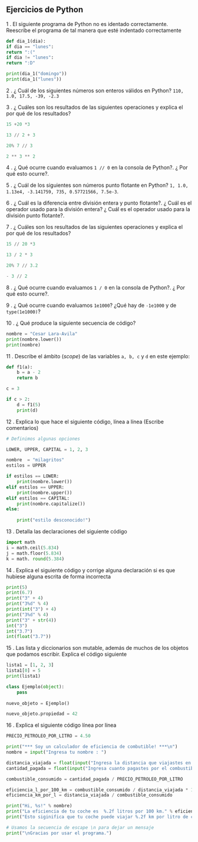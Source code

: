 ##  Ejercicios de Python 

1 .  El siguiente programa de Python no es identado correctamente. Reescribe el programa de tal manera que esté indentado correctamente

```python
def dia_1(dia):
if dia == "lunes":
return ":("
if dia != "lunes":
return ":D"

print(dia_1("domingo"))
print(dia_1("lunes"))
```

2 . ¿ Cuál de los siguientes números son enteros válidos en Python? `110, 1.0, 17.5, -39, -2.3`

3 . ¿ Cuáles son los resultados de las siguientes operaciones y explica el por qué de los resultados?

```python
15 +20 *3
```

```python
13 // 2 + 3
```

```python
20% 7 // 3
```

```python
2 ** 3 ** 2
```
4 . ¿ Qué ocurre cuando evaluamos `1 // 0` en la consola de Python?. ¿ Por qué esto ocurre?.

5 . ¿ Cuál de los siguientes son números punto flotante en Python? `1, 1.0, 1.13e4, -3.141759, 735, 0.57721566, 7.5e-3`.

6 .  ¿ Cuál es la diferencia entre división entera y punto flotante?. ¿ Cuál es el operador usado para la división entera? ¿ Cuál es el operador usado para la división punto flotante?.

7 . ¿ Cuáles son los resultados de las siguientes operaciones y explica el por qué de los resultados?

```python
15 // 20 *3
```

```python
13 / 2 * 3
```

```python
20% 7 // 3.2
```

```python
- 3 // 2
```

8  . ¿ Qué ocurre cuando evaluamos `1 / 0` en la consola de Python?. ¿ Por qué esto ocurre?.

9 .  ¿ Qué ocurre cuando evaluamos `1e1000`? ¿Qué hay de `-1e1000` y de `type(1e1000)`?


10 . ¿ Qué produce la siguiente secuencia de código?

```python
nombre = "Cesar Lara-Avila"
print(nombre.lower())
print(nombre)
```
11 . Describe el ámbito (*scope*) de las variables `a, b, c` y `d` en este ejemplo:

```python
def f1(a):
    b = a - 2
    return b

c = 3

if c > 2:
    d = f1(5)
    print(d)
```
12 . Explica lo que hace el siguiente código, línea a línea (Escribe comentarios)

```python
# Definimos algunas opciones

LOWER, UPPER, CAPITAL = 1, 2, 3

nombre  = "milagritos"
estilos = UPPER

if estilos == LOWER:
    print(nombre.lower())
elif estilos == UPPER:
    print(nombre.upper())
elif estilos == CAPITAL:
    print(nombre.capitalize())
else:
    
    print("estilo desconocido!")

```

13 . Detalla las declaraciones del siguiente código

```python
import math
i = math.ceil(5.834)
j = math.floor(5.834)
k = math. round(5.384)
```
14 . Explica el siguiente código y corrige alguna declaración si es que hubiese alguna escrita de forma incorrecta

```python
print(5)
print(6.7)
print("3" + 4)
print("3%d" % 4)
print(int("3") + 4) 
print("3%d" % 4)
print("3" + str(4))
int("3")
int("3.7") 
int(float("3.7"))
```
15 . Las lista y diccionarios son mutable, además de muchos de los objetos que podamos escribir. Explica el código siguiente

```python
lista1 = [1, 2, 3]
lista1[0] = 5
print(lista1)

class Ejemplo(object):
    pass
    
nuevo_objeto = Ejemplo()

nuevo_objeto.propiedad = 42
```

16 . Explica el siguiente código línea por línea

```python
PRECIO_PETROLEO_POR_LITRO = 4.50

print("*** Soy un calculador de eficiencia de combutible! ***\n")
nombre = input("Ingresa tu nombre : ")

distancia_viajada = float(input("Ingresa la distancia que viajastes en km: "))
cantidad_pagada = float(input("Ingresa cuanto pagastes por el combustible en tu viaje : R"))

combustible_consumido = cantidad_pagada / PRECIO_PETROLEO_POR_LITRO

eficiencia_l_por_100_km = combustible_consumido / distancia_viajada * 100
eficiencia_km_por_l = distancia_viajada / combustible_consumido

print("Hi, %s!" % nombre)
print("La eficiencia de tu coche es  %.2f litros por 100 km." % eficiencia_l_por_100_km)
print("Esto siginifica que tu coche puede viajar %.2f km por litro de combustible." % eficiencia_km_por_l)

# Usamos la secuencia de escape \n para dejar un mensaje
print("\nGracias por usar el programa.")

```
